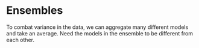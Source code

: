 # Ensembles

To combat variance in the data, we can aggregate many different models and take
an average. Need the models in the ensemble to be different from each other.
